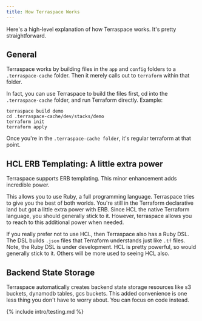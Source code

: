```yaml
---
title: How Terraspace Works
---
```


Here's a high-level explanation of how Terraspace works. It's pretty straightforward.

## General

Terraspace works by building files in the `app` and `config` folders to a `.terraspace-cache` folder. Then it merely calls out to `terraform` within that folder.

In fact, you can use Terraspace to build the files first, cd into the `.terraspace-cache` folder, and run Terraform directly. Example:

    terraspace build demo
    cd .terraspace-cache/dev/stacks/demo
    terraform init
    terraform apply

Once you're in the `.terraspace-cache folder`, it's regular terraform at that point.

## HCL ERB Templating: A little extra power

Terraspace supports ERB templating. This minor enhancement adds incredible power.

This allows you to use Ruby, a full programming language. Terraspace tries to give you the best of both worlds. You're still in the Terraform declarative land but got a little extra power with ERB. Since HCL the native Terraform language, you should generally stick to it. However, terraspace allows you to reach to this additional power when needed.

If you really prefer not to use HCL, then Terraspace also has a Ruby DSL. The DSL builds `.json` files that Terraform understands just like `.tf` files. Note, the Ruby DSL is under development. HCL is pretty powerful, so would generally stick to it. Others will be more used to seeing HCL also.

## Backend State Storage

Terraspace automatically creates backend state storage resources like s3 buckets, dynamodb tables, gcs buckets. This added convenience is one less thing you don't have to worry about. You can focus on code instead.

{% include intro/testing.md %}

